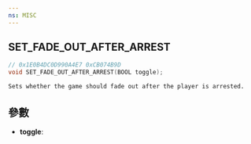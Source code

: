 ```yaml
---
ns: MISC
---
```

## SET_FADE_OUT_AFTER_ARREST

```c
// 0x1E0B4DC0D990A4E7 0xCB074B9D
void SET_FADE_OUT_AFTER_ARREST(BOOL toggle);
```

```
Sets whether the game should fade out after the player is arrested.  
```

## 參數
* **toggle**: 

